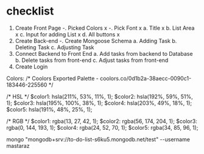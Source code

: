 # checklist

1. Create Front Page
    -. Picked Colors x
    -. Pick Font x
    a. Title x
    b. List Area x
    c. Input for adding List x
    d. All buttons x
2. Create Back-end
    -. Create Mongoose Schema
    a. Adding Task
    b. Deleting Task
    c. Adjusting Task
3. Connect Backend to Front End
    a. Add tasks from backend to Database
    b. Delete tasks from front-end
    c. Adjust tasks from front-end
4. Create Login


Colors:
/* Coolors Exported Palette - coolors.co/0d1b2a-38aecc-0090c1-183446-225560 */

/* HSL */
$color1: hsla(211%, 53%, 11%, 1);
$color2: hsla(192%, 59%, 51%, 1);
$color3: hsla(195%, 100%, 38%, 1);
$color4: hsla(203%, 49%, 18%, 1);
$color5: hsla(191%, 48%, 25%, 1);

/* RGB */
$color1: rgba(13, 27, 42, 1);
$color2: rgba(56, 174, 204, 1);
$color3: rgba(0, 144, 193, 1);
$color4: rgba(24, 52, 70, 1);
$color5: rgba(34, 85, 96, 1);

mongo "mongodb+srv://to-do-list-s6ku5.mongodb.net/test" --username mastaraz